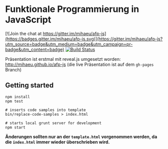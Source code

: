 # Funktionale Programmierung in JavaScript
[![Join the chat at https://gitter.im/mihaeu/afp-js](https://badges.gitter.im/mihaeu/afp-js.svg)](https://gitter.im/mihaeu/afp-js?utm_source=badge&utm_medium=badge&utm_campaign=pr-badge&utm_content=badge)
[![Build Status](https://travis-ci.org/mihaeu/afp-js.svg?branch=master)](https://travis-ci.org/mihaeu/afp-js)

Präsentation ist erstmal mit reveal.js umgesetzt worden: http://mihaeu.github.io/afp-js
(die live Präsentation ist auf dem `gh-pages` Branch)

## Getting started

```
npm install
npm test

# inserts code samples into template
bin/replace-code-samples > index.html

# starts local grunt server for development
npm start
```

**Änderungen sollten nur an der `template.html` vorgenommen werden, da die `index.html` immer wieder überschrieben wird.**